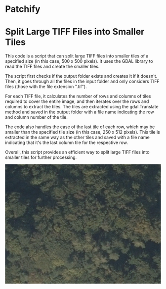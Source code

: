 # Patchify

# Split Large TIFF Files into Smaller Tiles

This code is a script that can split large TIFF files into smaller tiles of a specified size (in this case, 500 x 500 pixels). It uses the GDAL library to read the TIFF files and create the smaller tiles.

The script first checks if the output folder exists and creates it if it doesn't. Then, it goes through all the files in the input folder and only considers TIFF files (those with the file extension ".tif").

For each TIFF file, it calculates the number of rows and columns of tiles required to cover the entire image, and then iterates over the rows and columns to extract the tiles. The tiles are extracted using the gdal.Translate method and saved in the output folder with a file name indicating the row and column number of the tile.

The code also handles the case of the last tile of each row, which may be smaller than the specified tile size (in this case, 250 x 512 pixels). This tile is extracted in the same way as the other tiles and saved with a file name indicating that it's the last column tile for the respective row.

Overall, this script provides an efficient way to split large TIFF files into smaller tiles for further processing.

![](422908_2020_RGB_20_BEV_LFRZ_SAGIS.tif_col0_last_row.tif)